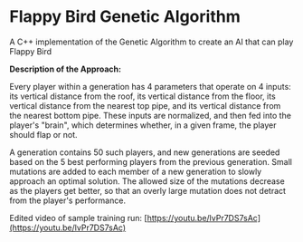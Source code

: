 # Flappy Bird Genetic Algorithm
A C++ implementation of the Genetic Algorithm to create an AI that can play Flappy Bird

**Description of the Approach:**

Every player within a generation has 4 parameters that operate on 4 inputs: its vertical distance from the roof, its vertical distance from the floor, its vertical distance from the nearest top pipe, and its vertical distance from the nearest bottom pipe. These inputs are normalized, and then fed into the player's "brain", which determines whether, in a given frame, the player should flap or not.

A generation contains 50 such players, and new generations are seeded based on the 5 best performing players from the previous generation. Small mutations are added to each member of a new generation to slowly approach an optimal solution. The allowed size of the mutations decrease as the players get better, so that an overly large mutation does not detract from the player's performance.

Edited video of sample training run: [https://youtu.be/lvPr7DS7sAc](https://youtu.be/lvPr7DS7sAc)
